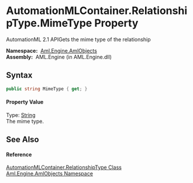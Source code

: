 AutomationMLContainer.RelationshipType.MimeType Property
========================================================
AutomationML 2.1 APIGets the mime type of the relationship

  **Namespace:**  [Aml.Engine.AmlObjects][1]  
  **Assembly:**  AML.Engine (in AML.Engine.dll)

Syntax
------

```csharp
public string MimeType { get; }
```

#### Property Value
Type: [String][2]  
 The mime type. 

See Also
--------

#### Reference
[AutomationMLContainer.RelationshipType Class][3]  
[Aml.Engine.AmlObjects Namespace][1]  

[1]: ../README.md
[2]: https://docs.microsoft.com/dotnet/api/system.string
[3]: README.md
[4]: https://www.automationml.org
[5]: ../../icons/logoShade.png